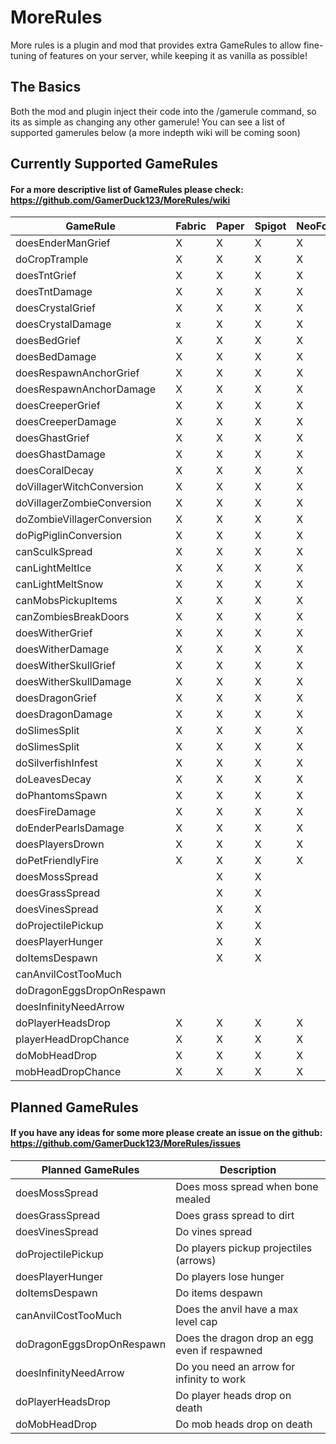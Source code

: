 # MoreRules

More rules is a plugin and mod that provides extra GameRules to allow fine-tuning of features on your server, while keeping it as vanilla as possible!

## The Basics

Both the mod and plugin inject their code into the /gamerule command, so its as simple as changing any other gamerule! You can see a list of supported gamerules below (a more indepth wiki will be coming soon)

## Currently Supported GameRules

#### For a more descriptive list of GameRules please check: https://github.com/GamerDuck123/MoreRules/wiki

| GameRule                   | Fabric | Paper | Spigot | NeoForge |
|----------------------------|--------|-------|--------|----------|
| doesEnderManGrief          | X      | X     | X      | X        |
| doCropTrample              | X      | X     | X      | X        |
| doesTntGrief               | X      | X     | X      | X        |
| doesTntDamage              | X      | X     | X      | X        |
| doesCrystalGrief           | X      | X     | X      | X        |
| doesCrystalDamage          | x      | X     | X      | X        |
| doesBedGrief               | X      | X     | X      | X        |
| doesBedDamage              | X      | X     | X      | X        |
| doesRespawnAnchorGrief     | X      | X     | X      | X        |
| doesRespawnAnchorDamage    | X      | X     | X      | X        |
| doesCreeperGrief           | X      | X     | X      | X        |
| doesCreeperDamage          | X      | X     | X      | X        |
| doesGhastGrief             | X      | X     | X      | X        |
| doesGhastDamage            | X      | X     | X      | X        |
| doesCoralDecay             | X      | X     | X      | X        |
| doVillagerWitchConversion  | X      | X     | X      | X        |
| doVillagerZombieConversion | X      | X     | X      | X        |
| doZombieVillagerConversion | X      | X     | X      | X        |
| doPigPiglinConversion      | X      | X     | X      | X        |
| canSculkSpread             | X      | X     | X      | X        |
| canLightMeltIce            | X      | X     | X      | X        |
| canLightMeltSnow           | X      | X     | X      | X        |
| canMobsPickupItems         | X      | X     | X      | X        |
| canZombiesBreakDoors       | X      | X     | X      | X        |
| doesWitherGrief            | X      | X     | X      | X        |
| doesWitherDamage           | X      | X     | X      | X        |
| doesWitherSkullGrief       | X      | X     | X      | X        |
| doesWitherSkullDamage      | X      | X     | X      | X        |
| doesDragonGrief            | X      | X     | X      | X        |
| doesDragonDamage           | X      | X     | X      | X        |
| doSlimesSplit              | X      | X     | X      | X        |
| doSlimesSplit              | X      | X     | X      | X        |
| doSilverfishInfest         | X      | X     | X      | X        |
| doLeavesDecay              | X      | X     | X      | X        |
| doPhantomsSpawn            | X      | X     | X      | X        |
| doesFireDamage             | X      | X     | X      | X        |
| doEnderPearlsDamage        | X      | X     | X      | X        |
| doesPlayersDrown           | X      | X     | X      | X        |
| doPetFriendlyFire          | X      | X     | X      | X        |
| doesMossSpread             |        | X     | X      |          |
| doesGrassSpread            |        | X     | X      |          |
| doesVinesSpread            |        | X     | X      |          |
| doProjectilePickup         |        | X     | X      |          |
| doesPlayerHunger           |        | X     | X      |          |
| doItemsDespawn             |        | X     | X      |          |
| canAnvilCostTooMuch        |        |       |        |          |
| doDragonEggsDropOnRespawn  |        |       |        |          |
| doesInfinityNeedArrow      |        |       |        |          |
| doPlayerHeadsDrop          | X      | X     | X      | X        |
| playerHeadDropChance       | X      | X     | X      | X        |
| doMobHeadDrop              | X      | X     | X      | X        |
| mobHeadDropChance          | X      | X     | X      | X        |


## Planned GameRules

#### If you have any ideas for some more please create an issue on the github: https://github.com/GamerDuck123/MoreRules/issues

| Planned GameRules         | Description                                         |
|---------------------------|-----------------------------------------------------|
| doesMossSpread            | Does moss spread when bone mealed                   |
| doesGrassSpread           | Does grass spread to dirt                           |
| doesVinesSpread           | Do vines spread                                     |
| doProjectilePickup        | Do players pickup projectiles (arrows)              |
| doesPlayerHunger          | Do players lose hunger                              |
| doItemsDespawn            | Do items despawn                                    |
| canAnvilCostTooMuch       | Does the anvil have a max level cap                 |
| doDragonEggsDropOnRespawn | Does the dragon drop an egg even if respawned       |
| doesInfinityNeedArrow     | Do you need an arrow for infinity to work           |
| doPlayerHeadsDrop         | Do player heads drop on death                       |
| doMobHeadDrop             | Do mob heads drop on death                          |
